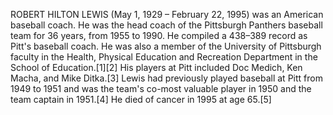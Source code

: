 ROBERT HILTON LEWIS (May 1, 1929 – February 22, 1995) was an American baseball coach. He was the head coach of the Pittsburgh Panthers baseball team for 36 years, from 1955 to 1990. He compiled a 438–389 record as Pitt's baseball coach. He was also a member of the University of Pittsburgh faculty in the Health, Physical Education and Recreation Department in the School of Education.[1][2] His players at Pitt included Doc Medich, Ken Macha, and Mike Ditka.[3] Lewis had previously played baseball at Pitt from 1949 to 1951 and was the team's co-most valuable player in 1950 and the team captain in 1951.[4] He died of cancer in 1995 at age 65.[5]
